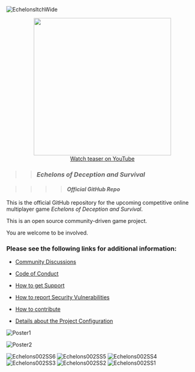![EchelonsItchWide](https://github.com/n8bot/Echelons/assets/22458343/f607a344-abb8-4192-8222-0d14d871dc1d)

<p align="center">
<a href="https://www.youtube.com/watch?v=tjFhXySBIUQ">
<img src=https://user-images.githubusercontent.com/22458343/241268369-3e74631a-eae8-4fac-bf18-879d2cefa51a.png width=360><br />Watch teaser on YouTube</a>

</p>

>> ### *Echelons of Deception and Survival*

>>>> #### *Official GitHub Repo*

This is the official GitHub repository for the upcoming competitive online multiplayer game *Echelons of Deception and Survival*.

This is an open source community-driven game project. 

You are welcome to be involved.

### Please see the following links for additional information:

- [Community Discussions](https://github.com/n8bot/Echelons/discussions)

- [Code of Conduct](https://github.com/n8bot/Echelons/blob/main/.github/CODE_OF_CONDUCT.md)

- [How to get Support](https://github.com/n8bot/Echelons/blob/main/.github/SUPPORT.md)

- [How to report Security Vulnerabilities](https://github.com/n8bot/Echelons/security/policy)

- [How to contribute](https://github.com/n8bot/Echelons/blob/main/.github/CONTRIBUTING.md)

- [Details about the Project Configuration](https://github.com/n8bot/Echelons/wiki/Commission-New-Lyra-Starter-Game-Project)

![Poster1](https://github.com/n8bot/Echelons/assets/22458343/10adf803-2a59-4e1f-a351-f33873c16b40)

![Poster2](https://github.com/n8bot/Echelons/assets/22458343/6696ca09-12cf-473c-ad70-77c8210b7b64)

![Echelons002SS6](https://github.com/n8bot/Echelons/assets/22458343/166965bc-0e09-40b9-945a-d9915034d2ef)
![Echelons002SS5](https://github.com/n8bot/Echelons/assets/22458343/a2757599-2f0b-4247-9a46-bd5e2ccaf3ab)
![Echelons002SS4](https://github.com/n8bot/Echelons/assets/22458343/d817206a-b4db-4d12-9ecd-9af6a502b438)
![Echelons002SS3](https://github.com/n8bot/Echelons/assets/22458343/519c9376-e0b8-485f-8bfa-d5b0e4d9e19d)
![Echelons002SS2](https://github.com/n8bot/Echelons/assets/22458343/fa156a9e-c646-404b-b166-25d7edf59f58)
![Echelons002SS1](https://github.com/n8bot/Echelons/assets/22458343/420e3693-b0b4-422c-9246-3ebcb3555c77)
